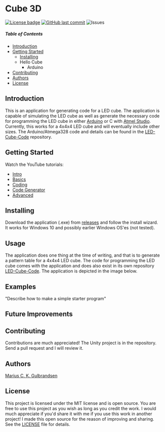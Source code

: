 # Cube 3D 
[![License badge](https://img.shields.io/hexpm/l/repo_example.svg)](https://github.com/mariugul/LED-Cube-Code-Generator-3D/blob/master/LICENSE)
[![GitHub last commit](https://img.shields.io/github/last-commit/mariugul/LED-Cube-Code-Generator-3D)](https://github.com/mariugul/LED-Cube-Code-Generator-3D/commits/master)
![Issues](https://img.shields.io/github/issues/mariugul/LED-Cube-Code-Generator-3D)

##### Table of Contents  
* [Introduction](#Introduction)
* [Getting Started](#GettingStarted)
  * [Installing](#Installing)  
  * Hello Cube
    * Arduino
* [Contributing](#Contributing)  
* [Authors](#Authors)
* [License](#License)  

## Introduction
<a name="Introduction"/>

This is an application for generating code for a LED cube. The application is capable of simulating the LED cube as well as generate the necessary code for programming the LED cube in either [Arduino](https://www.arduino.cc/en/Main/Software) or C with [Atmel Studio](https://www.microchip.com/mplab/avr-support/atmel-studio-7). Currently, this works for a 4x4x4 LED cube and will eventually include other sizes. The Arduino/Atmega328 code and details can be found in the [LED-Cube-Code](https://github.com/mariugul/LED-Cube-Code) repository.

## Getting Started
<a name="GettingStarted"/>

Watch the YouTube tutorials:
* [Intro]()
* [Basics]()
* [Coding]()
* [Code Generator]()
* [Advanced]()

## Installing
<a name="Installing"/>

Download the application (.exe) from [releases](https://github.com/mariugul/cube-3d/releases) and follow the install wizard. It works for Windows 10 and possibly earlier Windows OS'es (not tested).


## Usage
The application does one thing at the time of writing, and that is to generate a pattern table for a 4x4x4 LED cube. The code for programming the LED cube comes with the application and does also exist in its own repository [LED-Cube-Code](https://github.com/mariugul/LED-Cube-Code). The application is depicted in the image below.

## Examples
"Describe how to make a simple starter program"

## Future Improvements

## Contributing
<a name="Contributing"/>

Contributions are much appreciated! The Unity project is in the repository. Send a pull request and I will review it.

## Authors
<a name="Authors"/>

[Marius C. K. Gulbrandsen](https://www.mariusck.com/om-meg/) 

## License
<a name="License"/>

This project is licensed under the MIT license and is open source. You are free to use this project as you wish as long as you credit the work. I would much appreciate if you'd share it with me if you use this work in another project! I made this open source for the reason of improving and sharing. See the [LICENSE](LICENSE) file for details.